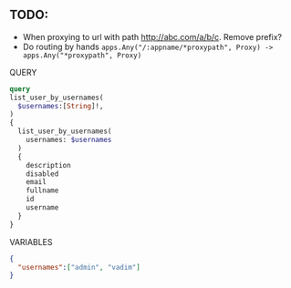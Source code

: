 ## TODO:

- When proxying to url with path http://abc.com/a/b/c. Remove prefix?
- Do routing by hands `apps.Any("/:appname/*proxypath", Proxy) -> apps.Any("*proxypath", Proxy)`


QUERY

```graphql
query 
list_user_by_usernames(
  $usernames:[String]!,
)
{
  list_user_by_usernames(
  	usernames: $usernames
  ) 
  {
    description
    disabled
    email
    fullname
    id
    username
  }
}
```

VARIABLES

```json
{
  "usernames":["admin", "vadim"]
}
```